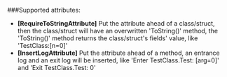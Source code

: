###Supported attributes:
 
* **[RequireToStringAttribute]** Put the attribute ahead of a class/struct, then the class/struct will have an overwritten 'ToString()' method, the 'ToString()' method returns the class/struct's fields' value, like 'TestClass:[n=0]'
* **[InsertLogAttribute]** Put the attribute ahead of a method, an entrance log and an exit log will be inserted, like 'Enter TestClass.Test: [arg=0]' and 'Exit TestClass.Test: 0'